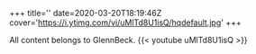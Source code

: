 +++
title=''
date=2020-03-20T18:19:46Z
cover='https://i.ytimg.com/vi/uMlTd8U1isQ/hqdefault.jpg'
+++

All content belongs to GlennBeck.
{{< youtube uMlTd8U1isQ >}}

